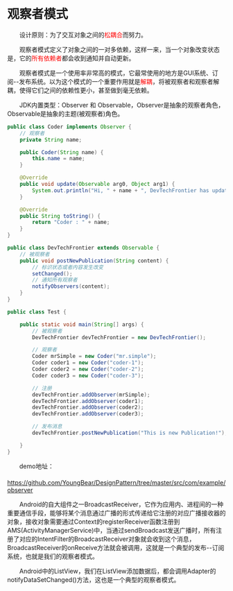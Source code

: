 # 观察者模式 #

　　设计原则：为了交互对象之间的<font color=red>松耦合</font>而努力。

　　观察者模式定义了对象之间的一对多依赖，这样一来，当一个对象改变状态是，它的<font color=red>所有依赖者</font>都会收到通知并自动更新。

　　观察者模式是一个使用率非常高的模式，它最常使用的地方是GUI系统、订阅--发布系统。以为这个模式的一个重要作用就是<font color=red>解耦</font>，将被观察者和观察者解耦，使得它们之间的依赖性更小，甚至做到毫无依赖。

　　JDK内置类型：Observer 和 Observable，Observer是抽象的观察者角色，Observable是抽象的主题(被观察者)角色。

```java
public class Coder implements Observer {
    // 观察者
    private String name;

    public Coder(String name) {
        this.name = name;
    }

    @Override
    public void update(Observable arg0, Object arg1) {
        System.out.println("Hi, " + name + ", DevTechFrontier has updated, content: " + arg1);
    }

    @Override
    public String toString() {
        return "Coder : " + name;
    }
}

public class DevTechFrontier extends Observable {
    // 被观察者
    public void postNewPublication(String content) {
        // 标识状态或者内容发生改变
        setChanged();
        // 通知所有观察者
        notifyObservers(content);
    }
}

public class Test {

    public static void main(String[] args) {
        // 被观察者
        DevTechFrontier devTechFrontier = new DevTechFrontier();

        // 观察者
        Coder mrSimple = new Coder("mr.simple");
        Coder coder1 = new Coder("coder-1");
        Coder coder2 = new Coder("coder-2");
        Coder coder3 = new Coder("coder-3");

        // 注册
        devTechFrontier.addObserver(mrSimple);
        devTechFrontier.addObserver(coder1);
        devTechFrontier.addObserver(coder2);
        devTechFrontier.addObserver(coder3);

        // 发布消息
        devTechFrontier.postNewPublication("This is new Publication!");

    }
}

```

　　demo地址：　　　  
　　https://github.com/YoungBear/DesignPattern/tree/master/src/com/example/observer

　　Android的自大组件之一BroadcastReceiver，它作为应用内、进程间的一种重要通信手段，能够将某个消息通过广播的形式传递给它注册的对应广播接收器的对象，接收对象需要通过Context的registerReceiver函数注册到AMS(ActivityManagerService)中，当通过sendBroadcast发送广播时，所有注册了对应的IntentFilter的BroadcastReceiver对象就会收到这个消息，BroadcastReceiver的onReceive方法就会被调用，这就是一个典型的发布--订阅系统，也就是我们的观察者模式。

　　Android中的ListView，我们在ListView添加数据后，都会调用Adapter的notifyDataSetChanged()方法，这也是一个典型的观察者模式。